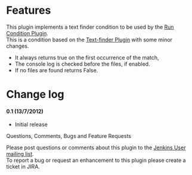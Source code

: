 # Features

This plugin implements a text finder condition to be used by the [Run
Condition
Plugin](http://localhost:8085/display/JENKINS/Run+Condition+Plugin).  
This is a condition based on the [Text-finder
Plugin](http://localhost:8085/display/JENKINS/Text-finder+Plugin) with
some minor changes.

-   It always returns true on the first occurrence of the match,
-   The console log is checked before the files, if enabled.
-   If no files are found returns False.

# Change log

#### 0.1 (13/7/2012)

-   Initial release

Questions, Comments, Bugs and Feature Requests

Please post questions or comments about this plugin to the [Jenkins User
mailing list](http://jenkins-ci.org/content/mailing-lists).  
To report a bug or request an enhancement to this plugin please create a
ticket in JIRA.
